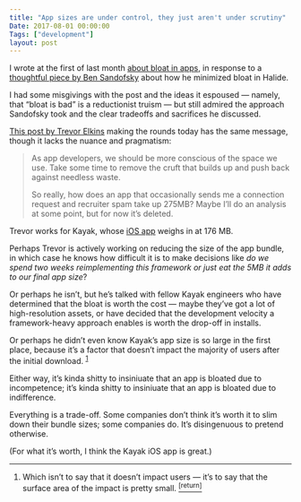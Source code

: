 ```yaml
---
title: "App sizes are under control, they just aren't under scrutiny"
Date: 2017-08-01 00:00:00
Tags: ["development"]
layout: post
---
```


<p>I wrote at the first of last month <a href="http://jmduke.com/posts/in-praise-of-bloat/">about bloat in apps</a>, in response to a <a href="https://blog.halide.cam/one-weird-trick-to-lose-size-c0a4013de331">thoughtful piece by Ben Sandofsky</a> about how he minimized bloat in Halide.</p>


<p>I had some misgivings with the post and the ideas it espoused — namely, that “bloat is bad” is a reductionist truism — but still admired the approach Sandofsky took and the clear tradeoffs and sacrifices he discussed.</p>

<!--more-->

<p><a href="https://trevore.com/blog/posts/app-sizes-are-out-of-control/">This post by Trevor Elkins</a> making the rounds today has the same message, though it lacks the nuance and pragmatism:</p>


<blockquote>
<p>As app developers, we should be more conscious of the space we use. Take some time to remove the cruft that builds up and push back against needless waste.</p>
<p>So really, how does an app that occasionally sends me a connection request and recruiter spam take up 275MB? Maybe I’ll do an analysis at some point, but for now it’s deleted.</p>
</blockquote>


<p>Trevor works for Kayak, whose <a href="https://itunes.apple.com/us/app/kayak-flights-hotels-cars/id305204535?mt=8">iOS app</a> weighs in at 176 MB.</p>


<p>Perhaps Trevor is actively working on reducing the size of the app bundle, in which case he knows how difficult it is to make decisions like <em>do we spend two weeks reimplementing this framework or just eat the 5MB it adds to our final app size</em>?</p>


<p>Or perhaps he isn’t, but he’s talked with fellow Kayak engineers who have determined that the bloat is worth the cost — maybe they’ve got a lot of high-resolution assets, or have decided that the development velocity a framework-heavy approach enables is worth the drop-off in installs.</p>


<p>Or perhaps he didn’t even know Kayak’s app size is so large in the first place, because it’s a factor that doesn’t impact the majority of users after the initial download. <sup class="footnote-ref" id="fnref:1"><a href="#fn:1" rel="footnote">1</a></sup></p>


<p>Either way, it’s kinda shitty to insiniuate that an app is bloated due to incompetence; it’s kinda shitty to insiniuate that an app is bloated due to indifference.</p>


<p>Everything is a trade-off.  Some companies don’t think it’s worth it to slim down their bundle sizes; some companies do.  It’s disingenuous to pretend otherwise.</p>


<p>(For what it’s worth, I think the Kayak iOS app is great.)</p>


<p></p>


<div class="footnotes">
<hr/>
<ol>
<li id="fn:1">Which isn’t to say that it doesn’t impact users — it’s to say that the surface area of the impact is pretty small.
 <a class="footnote-return" href="#fnref:1"><sup>[return]</sup></a></li>
</ol>
</div>
	